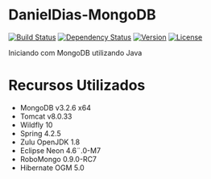 ﻿# DanielDias-MongoDB

[![Build Status](https://travis-ci.org/Daniel-Dos/DanielDias-MongoDB.svg)](https://travis-ci.org/Daniel-Dos/DanielDias-MongoDB)
[![Dependency Status](https://www.versioneye.com/user/projects/57b07041bcd81f0035a24158/badge.svg?style=flat-square)](https://www.versioneye.com/user/projects/57b07041bcd81f0035a24158)
[![Version](https://img.shields.io/badge/version-1.0.2-green.svg?style=flat)](https://github.com/Daniel-Dos/DanielDias-MongoDB/releases/tag/1.0.2)
[![License](https://img.shields.io/badge/license-AGPL-blue.svg)](https://github.com/Daniel-Dos/DanielDias-MongoDB/blob/master/LICENSE)

Iniciando com MongoDB utilizando Java 

# Recursos Utilizados

* MongoDB v3.2.6 x64
* Tomcat v8.0.33
* Wildfly 10
* Spring 4.2.5
* Zulu OpenJDK 1.8
* Eclipse Neon 4.6¨.0-M7
* RoboMongo 0.9.0-RC7
* Hibernate OGM 5.0


